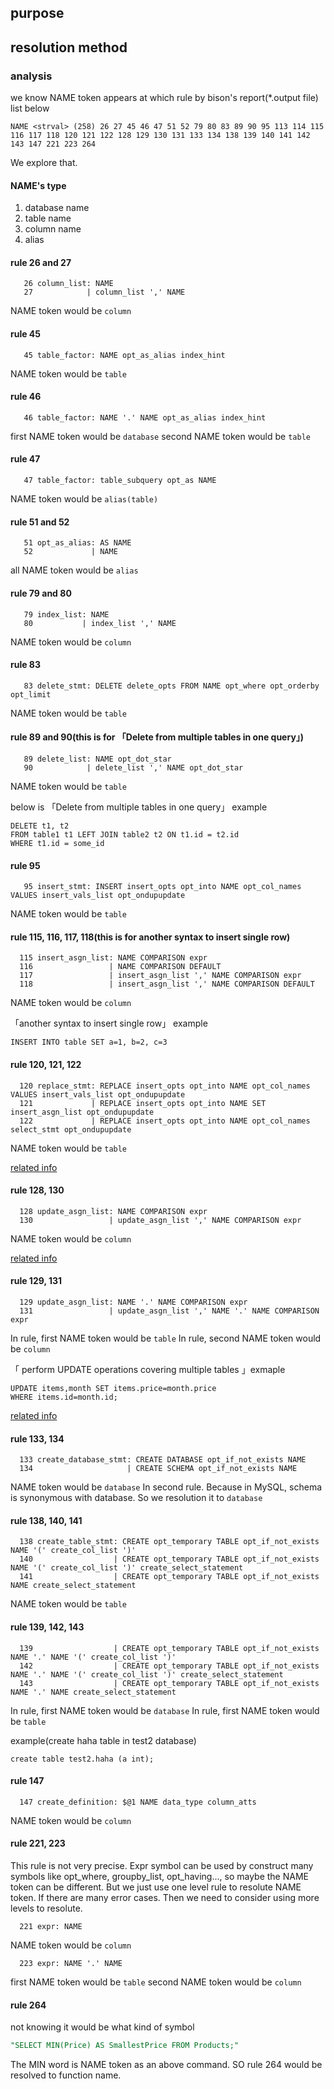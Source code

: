 ## purpose

## resolution method

### analysis
we know NAME token appears at which rule by bison's report(*.output file)
list below
```text
NAME <strval> (258) 26 27 45 46 47 51 52 79 80 83 89 90 95 113 114 115 116 117 118 120 121 122 128 129 130 131 133 134 138 139 140 141 142 143 147 221 223 264
```
We explore that.

#### NAME's type
1. database name
2. table name
3. column name
4. alias

#### rule 26 and 27
```text
   26 column_list: NAME
   27            | column_list ',' NAME
```
NAME token would be `column`

#### rule 45
```text
   45 table_factor: NAME opt_as_alias index_hint
```
NAME token would be `table`

#### rule 46
```text
   46 table_factor: NAME '.' NAME opt_as_alias index_hint
```
first NAME token would be `database`
second NAME token would be `table`

#### rule 47
```text
   47 table_factor: table_subquery opt_as NAME
```
NAME token would be `alias(table)`

#### rule 51 and 52
```text
   51 opt_as_alias: AS NAME
   52             | NAME
```
all NAME token would be `alias`

#### rule 79 and 80
```text
   79 index_list: NAME
   80           | index_list ',' NAME
```
NAME token would be `column`

#### rule 83
```text
   83 delete_stmt: DELETE delete_opts FROM NAME opt_where opt_orderby opt_limit
```
NAME token would be `table`

#### rule 89 and 90(this is for 「Delete from multiple tables in one query」)
```text
   89 delete_list: NAME opt_dot_star
   90            | delete_list ',' NAME opt_dot_star
```
NAME token would be `table`

below is 「Delete from multiple tables in one query」 example
```text
DELETE t1, t2 
FROM table1 t1 LEFT JOIN table2 t2 ON t1.id = t2.id 
WHERE t1.id = some_id
```

#### rule 95
```text
   95 insert_stmt: INSERT insert_opts opt_into NAME opt_col_names VALUES insert_vals_list opt_ondupupdate
```
NAME token would be `table`

#### rule 115, 116, 117, 118(this is for another syntax to insert single row)
```text
  115 insert_asgn_list: NAME COMPARISON expr
  116                 | NAME COMPARISON DEFAULT
  117                 | insert_asgn_list ',' NAME COMPARISON expr
  118                 | insert_asgn_list ',' NAME COMPARISON DEFAULT
```
NAME token would be `column
`

「another syntax to insert single row」 example
```text
INSERT INTO table SET a=1, b=2, c=3
```

#### rule 120, 121, 122
```text
  120 replace_stmt: REPLACE insert_opts opt_into NAME opt_col_names VALUES insert_vals_list opt_ondupupdate
  121             | REPLACE insert_opts opt_into NAME SET insert_asgn_list opt_ondupupdate
  122             | REPLACE insert_opts opt_into NAME opt_col_names select_stmt opt_ondupupdate
```
NAME token would be `table`

[related info](https://dev.mysql.com/doc/refman/8.0/en/replace.html)

#### rule 128, 130
```text
  128 update_asgn_list: NAME COMPARISON expr
  130                 | update_asgn_list ',' NAME COMPARISON expr
```
NAME token would be `column`

[related info](https://dev.mysql.com/doc/refman/8.0/en/update.html)

#### rule 129, 131
```text
  129 update_asgn_list: NAME '.' NAME COMPARISON expr
  131                 | update_asgn_list ',' NAME '.' NAME COMPARISON expr
```
In rule, first NAME token would be `table`
In rule, second NAME token would be `column`

「 perform UPDATE operations covering multiple tables 」exmaple
```text
UPDATE items,month SET items.price=month.price
WHERE items.id=month.id;
```

[related info](https://dev.mysql.com/doc/refman/8.0/en/update.html)

#### rule 133, 134
```text
  133 create_database_stmt: CREATE DATABASE opt_if_not_exists NAME
  134                     | CREATE SCHEMA opt_if_not_exists NAME
```
NAME token would be `database`
In second rule. Because in MySQL, schema is synonymous with database. So we resolution it to `database`

#### rule 138, 140, 141
```text
  138 create_table_stmt: CREATE opt_temporary TABLE opt_if_not_exists NAME '(' create_col_list ')'
  140                  | CREATE opt_temporary TABLE opt_if_not_exists NAME '(' create_col_list ')' create_select_statement
  141                  | CREATE opt_temporary TABLE opt_if_not_exists NAME create_select_statement
```
NAME token would be `table`

#### rule 139, 142, 143
```text
  139                  | CREATE opt_temporary TABLE opt_if_not_exists NAME '.' NAME '(' create_col_list ')'
  142                  | CREATE opt_temporary TABLE opt_if_not_exists NAME '.' NAME '(' create_col_list ')' create_select_statement
  143                  | CREATE opt_temporary TABLE opt_if_not_exists NAME '.' NAME create_select_statement
```
In rule, first NAME token would be `database`
In rule, first NAME token would be `table`

example(create haha table in test2 database)
```text
create table test2.haha (a int);
```

#### rule 147
```text
  147 create_definition: $@1 NAME data_type column_atts
```
NAME token would be `column`

#### rule 221, 223
This rule is not very precise. Expr symbol can be used by construct many symbols like opt_where, groupby_list, opt_having..., 
so maybe the NAME token can be different. But we just use one level rule to resolute NAME token. If there are many error cases. Then we need to consider using more levels to resolute.

```text
  221 expr: NAME
```
NAME token would be `column`

```text
  223 expr: NAME '.' NAME
```
first NAME token would be `table`
second NAME token would be `column`

#### rule 264
not knowing it would be what kind of symbol
```sql
"SELECT MIN(Price) AS SmallestPrice FROM Products;"
```
The MIN word is NAME token as an above command. SO rule 264 would be resolved to function name.